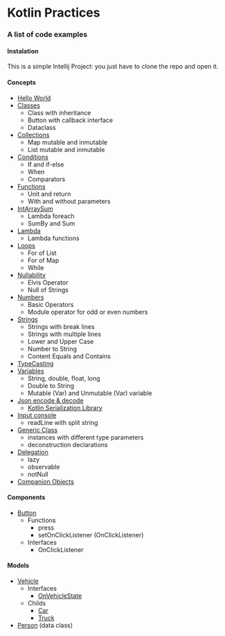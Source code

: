# Kotlin Practices

### A list of code examples

#### Instalation
This is a simple Intellij Project: you just have to clone the repo and open it.

#### Concepts
* [Hello World](src/main/kotlin/examples/HelloWorld.kt)
* [Classes](src/main/kotlin/examples/Classes.kt)
    * Class with inheritance
    * Button with callback interface
    * Dataclass
* [Collections](src/main/kotlin/examples/Collections.kt)
    * Map mutable and inmutable
    * List mutable and inmutable
* [Conditions](src/main/kotlin/examples/Conditions.kt)
    * If and if-else
    * When
    * Comparators
* [Functions](src/main/kotlin/examples/Functions.kt)
    * Unit and return
    * With and without parameters
* [IntArraySum](src/main/kotlin/examples/IntArraySum.kt)
    * Lambda foreach
    * SumBy and Sum
* [Lambda](src/main/kotlin/examples/Lambda.kt)
    * Lambda functions
* [Loops](src/main/kotlin/examples/Loops.kt)
    * For of List
    * For of Map
    * While
* [Nullability](src/main/kotlin/examples/Nullability.kt)
    * Elvis Operator
    * Null of Strings
* [Numbers](src/main/kotlin/examples/Numbers.kt)
    * Basic Operators
    * Module operator for odd or even numbers
* [Strings](src/main/kotlin/examples/Strings.kt)
    * Strings with break lines
    * Strings with multiple lines
    * Lower and Upper Case
    * Number to String
    * Content Equals and Contains
* [TypeCasting](src/main/kotlin/examples/TypeCasting.kt)
* [Variables](src/main/kotlin/examples/Variables.kt)
    * String, double, float, long
    * Double to String
    * Mutable (Var) and Unmutable (Var) variable
* [Json encode & decode](src/main/kotlin/examples/Json.kt)
    * [Kotlin Serialization Library](https://github.com/Kotlin/kotlinx.serialization)
* [Input console](src/main/kotlin/examples/Input.kt)
    * readLine with split string
* [Generic Class](src/main/kotlin/examples/GenericClass.kt)
    * instances with different type parameters
    * deconstruction declarations
* [Delegation](src/main/kotlin/examples/Delegation.kt)
    * lazy
    * observable
    * notNull
* [Companion Objects](src/main/kotlin/examples/Companion.kt)

#### Components
* [Button](src/main/kotlin/components/Button.kt)
    * Functions
        * press
        * setOnClickListener (OnClickListener)
    * Interfaces
        * OnClickListener

#### Models
* [Vehicle](src/main/kotlin/models/Vehicle.kt)
    * Interfaces
        * [OnVehicleState](src/main/kotlin/interfaces/OnVehicleState.kt)
    * Childs
        * [Car](src/main/kotlin/models/Car.kt)
        * [Truck](src/main/kotlin/models/Truck.kt)
* [Person](src/main/kotlin/models/Person.kt) (data class)